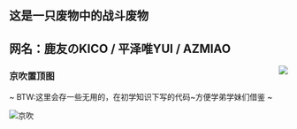 ## 这是一只废物中的战斗废物

## 网名：鹿友のKICO / 平泽唯YUI / AZMIAO

<a href="https://github.com/azmiao">
  <img align="right" src="https://github-readme-stats.vercel.app/api?username=azmiao&theme=buefy&show_icons=true" />
</a>

<!-- [![AZMIAO's github stats](https://github-readme-stats.vercel.app/api?username=azmiao&theme=buefy&show_icons=true)](https://github.com/azmiao/github-readme-stats) -->

### 京吹置顶图
~ BTW:这里会存一些无用的，在初学知识下写的代码~方便学弟学妹们借鉴 ~

![京吹](https://cdn.jsdelivr.net/gh/azmiao/picture-bed/img/1624068645766.png)
<!-- 
<a href="https://github.com/azmiao/destiny2_hoshino_plugin">
  <img align="left" src="https://github-readme-stats.vercel.app/api/pin/?username=azmiao&repo=destiny2_hoshino_plugin" />
</a>
<a href="https://github.com/azmiao/HFUT_cpdaily_auto_for_hoshino">
  <img align="right" src="https://github-readme-stats.vercel.app/api/pin/?username=azmiao&repo=HFUT_cpdaily_auto_for_hoshino" />
</a>

<a href="https://github.com/azmiao/umamusume_news">
  <img align="left" src="https://github-readme-stats.vercel.app/api/pin/?username=azmiao&repo=umamusume_news" />
</a>
<a href="https://github.com/pcrbot/clan_search_tw">
  <img align="right" src="https://github-readme-stats.vercel.app/api/pin/?username=pcrbot&repo=clan_search_tw" />
</a>

<a href="https://github.com/azmiao/auto_submit_for_HFUT">
  <img align="left" src="https://github-readme-stats.vercel.app/api/pin/?username=azmiao&repo=auto_submit_for_HFUT" />
</a>
<a href="https://github.com/azmiao/bluearchive_hoshino_plugin">
  <img align="right" src="https://github-readme-stats.vercel.app/api/pin/?username=azmiao&repo=bluearchive_hoshino_plugin" />
</a>

<a href="https://github.com/azmiao/bf_search">
  <img align="left" src="https://github-readme-stats.vercel.app/api/pin/?username=azmiao&repo=bf_search" />
</a>
<a href="https://github.com/azmiao/pcrjjc-tw_for_3_server">
  <img align="right" src="https://github-readme-stats.vercel.app/api/pin/?username=azmiao&repo=pcrjjc-tw_for_3_server" />
</a> -->

